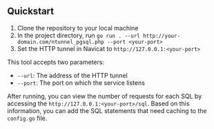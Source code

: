 ## Quickstart

1. Clone the repository to your local machine
2. In the project directory, run `go run . --url http://your-domain.com/ntunnel_pgsql.php --port <your-port>`
3. Set the HTTP tunnel in Navicat to `http://127.0.0.1:<your-port>`

This tool accepts two parameters:

- `--url`: The address of the HTTP tunnel
- `--port`: The port on which the service listens

After running, you can view the number of requests for each SQL by accessing the `http://127.0.0.1:<your-port>/sql`. Based on this information, you can add the SQL statements that need caching to the `config.go` file.
